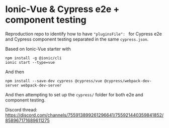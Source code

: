 # Ionic-Vue & Cypress e2e + component testing

Reproduction repo to identify how to have `"pluginsFile": ` for Cypress e2e and Cypress component testing separated in the same `cypress.json`. 

Based on Ionic-Vue starter with 
```
npm install -g @ionic/cli
ionic start --type=vue
```

And then 

```
npm install --save-dev cypress @cypress/vue @cypress/webpack-dev-server webpack-dev-server
```

And then attempting to set up the `cypress/` folder for both e2e and component testing. 

Discord thread: https://discord.com/channels/755913899261296641/755921440359841852/858967171689611275
